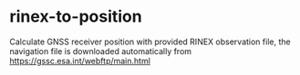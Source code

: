 # rinex-to-position

Calculate GNSS receiver position with provided RINEX observation file, the navigation file is downloaded automatically from https://gssc.esa.int/webftp/main.html
